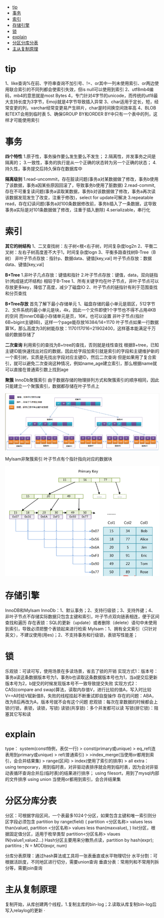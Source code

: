 <!-- GFM-TOC -->
* [tip](#tip)
* [事务](#事务)
* [索引](索引)
* [存储引擎](#存储引擎)
* [锁](#锁)
* [explain](#explain)
* [分区分库分表](#分区分库分表)
* [主从复制原理](#主从复制原理)
<!-- GFM-TOC -->

# tip
1、like查询%在前、字符串查询不加引号、!=、or其中一列未使用索引、or两边使用联合索引的不同列都会使索引失效，但is null可以使用到索引
2、utf8mb4编码，mb4的意思就是most Bytes 4，专门针对4字节的unicode，而传统的utf8最大支持长度为3字节，Emoji就是4字节导致插入异常
3、char适用于定长，短，经常变更的列，varchar经常变更易产生碎片，char是时间换空间效率高
4、BLOB和TEXT会用到临时表
5、确保GROUP BY和ORDER BY中只有一个表中的列，这样才可能使用索引

# 事务
**四个特性**
1.原子性，事务操作要么发生要么不发生；
2.隔离性，并发事务之间是隔离的；
3.一致性，事务的执行是从一个正确的状态转为另一个正确的状态；
4.持久性，事务提交后持久保存在数据库中

**隔离级别**
1.read-uncommit，存在脏读问题(事务a对某数据做了修改，事务b使用了该数据，事务a因某些原因回滚了，导致事务b使用了脏数据)
2.read-commit,存在不可重复读问题(事务a读取某数据，事务b对该数据做了修改，事务a再次读该数据发现发生了改变，注重于修改)，select for update可解决
3.repeatable read，存在幻读问题(事务a对100条数据修改前，事务b插入了一条数据，这导致事务a实际是对101条数据做了修改，注重于插入删除)
4.serializable，串行化
    
# 索引
**其它的树结构**
1、二叉查找树：左子树<根<右子树，时间复杂度log2n
2、平衡二叉树：左右子树高度差不大于1，时间复杂度logn
3、平衡多路查找树B-Tree（B树）
    非叶子节点存放：指针p、数据data、键值[key,val]
    叶子节点存放：数据data、键值[key,val]
    
**B+Tree**
1.非叶子几点存放：键值和指针
2.叶子节点存放：键值，data，双向链指针(构成链式环结构)
相较于B-Tree
1、所有关键字均在叶子节点，非叶子节点可以存放更多key，降低了高度，减少了磁盘IO
2、叶子节点的链指针有利于范围查找和分页查找

**B+Tree存放**
首先了解下最小存储单元
1、磁盘存储的最小单元是扇区，512字节
2、文件系统的最小单元是块，4k，因此一个文件即使1个字节也不得不占用4KB的空间
而InnerDB最小存储单元是页，16K，也可以设置
非叶子节点(指针6B+bigint主键8B)，这样一个page能存放16384/14=1170
叶子节点如果一行数据算1K，那么高度为3的树能存放：1170*1170*16=21902400，这样基本能满足千万级的数据存储了

**二次查询**
利用索引的查找为B+tree的查找，否则就是线性查找
根据B+tree，已知主键ID能快速找出对应的数据，因此给字段加索引就是索引的字段和主键维护新的一个索引树，实质是先找出字段对应主键ID，然后二次查询
但是如果用了复合索引，就可以避免二次查询这种情况，例如name_age建立索引，那么根据name就可以直接在普通索引数上找到age

**聚簇**
InnoDb聚簇索引
由于数据存储的物理排列方式和聚簇索引的顺序相同，因此只能建立一个聚簇索引，数据都存储在叶子节点上

![image](https://github.com/Wang520YY/wiki/blob/master/images/InnerDB_B%2BTree.png)

MyIsam非聚簇索引
叶子节点有个指针指向对应的数据块

![image](https://github.com/Wang520YY/wiki/blob/master/images/myIsam_index.png)

# 存储引擎
InnoDB和MyIsam
InnoDb：1、默认事务；2、支持行级锁；3、支持外键；4、非叶子节点不存储实际数据只包含主键和索引，叶子节点双向链表相连，便于区间查找和遍历
        存在表锁：SQL的更新（update）或者删除（delete）语句中未使用到索引，导致必须把整个表锁起来进行检索
MyIsam：1、拥有全文索引（只针对英文），不建议使用(用es)；2、不支持事务和行级锁，表锁写性能差；

# 锁
乐观锁：可读可写，使用场景在多读场景，省去了锁的开销
    实现方式1：版本号：事务a读这条数据版本号为1，事务b也读取这条数据版本号也为1，当a提交后更新版本号为2，b提交的时候发现版本号不一致导致提交失败
    实现方式2：CAS(compare and swap)算法，读取内存值V，进行比较的值A，写入时比较V==A时给V赋新值B，失败的线程挂起不断重试即自旋操作
    存在的问题：ABA，改为B后再改为A，版本号就不会有这个问题
悲观锁：每次在拿数据的时候都会上锁(行锁，表锁，读锁，写锁)
读锁(共享锁)：多个并发都可以读
写锁(排它锁)：阻塞其它写和读

# explain
type：
system(const特例，表仅一行) > const(primary或unique) > eq_ref(连表用到primary或unique) > 
ref(普通索引) > >index_merge(当使用or都用到索引，会合并结果集) > range(区间) > index(使用了索引的排序) > all
extra：using temporary，用到临时表，对非驱动表排序就会用到临时表，因为会对非驱动表循环查询合并后(临时表)的结果进行排序；
       using filesort，用到了mysql内部的文件排序
       using union 当使用or都用到索引，会合并结果集
       
# 分区分库分表
分区：可根据字段区间，一个表最多1024个分区，如果包含主键和唯一索引则分区字段必须包含
     partition by range(field) (
        partition <分区名称> values less than(value),
        partition <分区名称> values less than(maxvalue),
     )
     list分区，根据固定值分区，适用于枚举类型 partition<分区名称> vlaues IN(value1,value2...)
     Hash分区主要用来分散热点读，partition by hash(expr); partitins <num>; N = MOD(expr, num)
    
分库分表原理：通过hash算法或工具将一张表垂直或水平物理切分
水平分割：可根据活跃度，不同地区进行切分，需要union查询
垂直分表：常用列和不常用列拆分等，需要join查询

# 主从复制原理
复制开始，从库创建两个线程，1.复制主库的bin-log；2.读取从库复制bin-log后写入relaylog的更新
·
